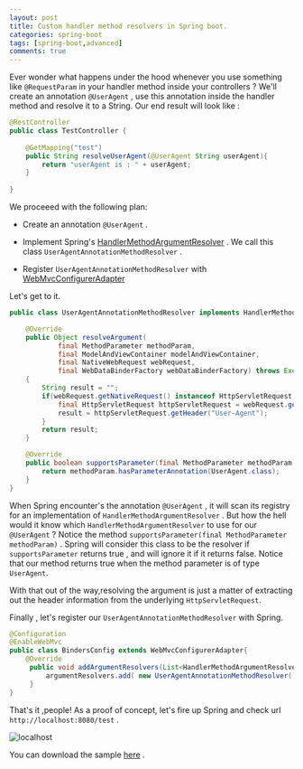 ```yaml
---
layout: post
title: Custom handler method resolvers in Spring boot.
categories: spring-boot
tags: [spring-boot,advanced]
comments: true
---
```


Ever wonder what happens under the hood whenever you use something like `@RequestParam` in your handler method inside your controllers ? We'll create an annotation `@UserAgent` , use this annotation inside the handler method and resolve it to a String.
Our end result will look like :

```java
@RestController
public class TestController {
	
	@GetMapping("test")
	public String resolveUserAgent(@UserAgent String userAgent){
		return "userAgent is : " + userAgent;
	}
	
}
```


We proceeed with the following plan:

* Create an annotation `@UserAgent` .

* Implement Spring's [HandlerMethodArgumentResolver](http://docs.spring.io/spring/docs/current/javadoc-api/org/springframework/web/method/support/HandlerMethodArgumentResolver.html) . We call this class `UserAgentAnnotationMethodResolver` .

* Register  `UserAgentAnnotationMethodResolver` with [WebMvcConfigurerAdapter](http://docs.spring.io/spring/docs/current/javadoc-api/org/springframework/web/servlet/config/annotation/WebMvcConfigurerAdapter.html)


Let's get to it.

```java
public class UserAgentAnnotationMethodResolver implements HandlerMethodArgumentResolver{

	@Override
	public Object resolveArgument(
			final MethodParameter methodParam,
			final ModelAndViewContainer modelAndViewContainer, 
			final NativeWebRequest webRequest,
			final WebDataBinderFactory webDataBinderFactory) throws Exception 
	{
		String result = "";
		if(webRequest.getNativeRequest() instanceof HttpServletRequest){
			final HttpServletRequest httpServletRequest = webRequest.getNativeRequest(HttpServletRequest.class);
			result = httpServletRequest.getHeader("User-Agent");
		}
		return result;
	}

	@Override
	public boolean supportsParameter(final MethodParameter methodParam) {
		return methodParam.hasParameterAnnotation(UserAgent.class);
	}
}

```

When Spring encounter's the annotation `@UserAgent` , it will scan its registry for an implementation of `HandlerMethodArgumentResolver` . But how the hell would it know which `HandlerMethodArgumentResolver` to use for our `@UserAgent` ? 
Notice the method `supportsParameter(final MethodParameter methodParam)` . Spring will consider this class to be the resolver if `supportsParameter` returns true , and will ignore it if it returns false. Notice that our method returns true when the method parameter is of type `UserAgent`.

With that out of the way,resolving the argument is just a matter of extracting out the header information from the underlying `HttpServletRequest`. 

Finally , let's register our `UserAgentAnnotationMethodResolver` with Spring.

```java
@Configuration
@EnableWebMvc
public class BindersConfig extends WebMvcConfigurerAdapter{
    @Override
     public void addArgumentResolvers(List<HandlerMethodArgumentResolver> argumentResolvers) {
         argumentResolvers.add( new UserAgentAnnotationMethodResolver());
     }
}
```
That's it ,people! As a proof of concept, let's fire up Spring and check url `http://localhost:8080/test` .

![localhost](https://cloud.githubusercontent.com/assets/7692552/19130948/123f895a-8b6b-11e6-80c3-2a25dec674a7.png "localhost")

You can download the sample [here](https://gitlab.com/ankushs92/spring-boot-sample-custom-resolver) .
